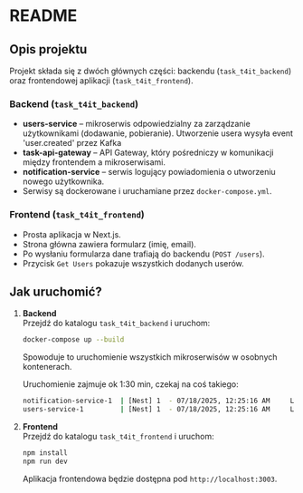 # README

## Opis projektu

Projekt składa się z dwóch głównych części: backendu (`task_t4it_backend`) oraz frontendowej aplikacji (`task_t4it_frontend`).

### Backend (`task_t4it_backend`)
- **users-service** – mikroserwis odpowiedzialny za zarządzanie użytkownikami (dodawanie, pobieranie). Utworzenie usera wysyła event 'user.created' przez Kafka
- **task-api-gateway** – API Gateway, który pośredniczy w komunikacji między frontendem a mikroserwisami.
- **notification-service** – serwis logujący powiadomienia o utworzeniu nowego użytkownika. 
- Serwisy są dockerowane i uruchamiane przez `docker-compose.yml`.

### Frontend (`task_t4it_frontend`)
- Prosta aplikacja w Next.js.
- Strona główna zawiera formularz (imię, email).
- Po wysłaniu formularza dane trafiają do backendu (`POST /users`).
- Przycisk `Get Users` pokazuje wszystkich dodanych userów.

## Jak uruchomić?

1. **Backend**  
   Przejdź do katalogu `task_t4it_backend` i uruchom:
   ```sh
   docker-compose up --build
   ```
   Spowoduje to uruchomienie wszystkich mikroserwisów w osobnych kontenerach.

   Uruchomienie zajmuje ok 1:30 min, czekaj na coś takiego:

   ```sh
   notification-service-1  | [Nest] 1  - 07/18/2025, 12:25:16 AM     LOG [NestMicroservice] Nest microservice successfully started +3ms
   users-service-1         | [Nest] 1  - 07/18/2025, 12:25:16 AM     LOG [NestMicroservice] Nest microservice successfully started +17ms
   ```

3. **Frontend**  
   Przejdź do katalogu `task_t4it_frontend` i uruchom:
   ```sh
   npm install
   npm run dev
   ```
   Aplikacja frontendowa będzie dostępna pod `http://localhost:3003`.
